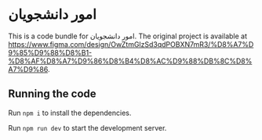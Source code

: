 
  # امور دانشجویان

  This is a code bundle for امور دانشجویان. The original project is available at https://www.figma.com/design/OwZtmGlzSd3qdPOBXN7mR3/%D8%A7%D9%85%D9%88%D8%B1-%D8%AF%D8%A7%D9%86%D8%B4%D8%AC%D9%88%DB%8C%D8%A7%D9%86.

  ## Running the code

  Run `npm i` to install the dependencies.

  Run `npm run dev` to start the development server.
  